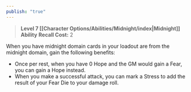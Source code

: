 ```yaml
---
publish: "true"
---
```

> **Level 7 [[Character Options/Abilities/Midnight/index|Midnight]] Ability**
> **Recall Cost:** 2

When you have midnight domain cards in your loadout are from the midnight domain, gain the following benefits:

- Once per rest, when you have 0 Hope and the GM would gain a Fear, you can gain a Hope instead.
- When you make a successful attack, you can mark a Stress to add the result of your Fear Die to your damage roll.
